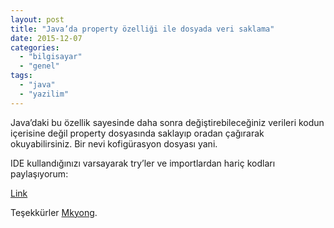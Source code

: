 ```yaml
---
layout: post
title: "Java’da property özelliği ile dosyada veri saklama"
date: 2015-12-07
categories: 
  - "bilgisayar"
  - "genel"
tags: 
  - "java"
  - "yazilim"
---
```


Java’daki bu özellik sayesinde daha sonra değiştirebileceğiniz verileri kodun içerisine değil property dosyasında saklayıp oradan çağırarak okuyabilirsiniz. Bir nevi kofigürasyon dosyası yani.

IDE kullandığınızı varsayarak try’ler ve importlardan hariç kodları paylaşıyorum:

[Link](https://gist.github.com/suatatan/23b8745869f37a19b9fa)

Teşekkürler [Mkyong](http://www.mkyong.com/java/java-properties-file-examples/).
